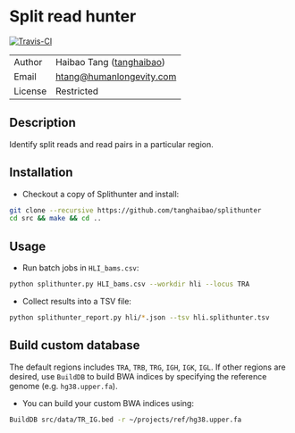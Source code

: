 # Split read hunter

[![Travis-CI](https://travis-ci.org/tanghaibao/Splithunter.svg?branch=master)](https://travis-ci.org/tanghaibao/Splithunter)

|||
|---|---|
| Author | Haibao Tang ([tanghaibao](http://github.com/tanghaibao)) |
| Email | <htang@humanlongevity.com> |
| License | Restricted |

## Description

Identify split reads and read pairs in a particular region.

## Installation

- Checkout a copy of Splithunter and install:

```bash
git clone --recursive https://github.com/tanghaibao/splithunter
cd src && make && cd ..
```

## Usage

- Run batch jobs in ``HLI_bams.csv``:

```bash
python splithunter.py HLI_bams.csv --workdir hli --locus TRA
```

- Collect results into a TSV file:

```bash
python splithunter_report.py hli/*.json --tsv hli.splithunter.tsv
```

## Build custom database

The default regions includes `TRA`, `TRB`, `TRG`, `IGH`, `IGK`, `IGL`. If
other regions are desired, use ``BuildDB`` to build BWA indices by specifying
the reference genome (e.g. ``hg38.upper.fa``).

- You can build your custom BWA indices using:

```bash
BuildDB src/data/TR_IG.bed -r ~/projects/ref/hg38.upper.fa
```
